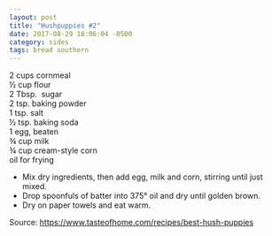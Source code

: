 ```yaml
---
layout: post
title: "Hushpuppies #2"
date: 2017-08-29 18:06:04 -0500
category: sides
tags: bread southern
---
```

<span class="rd_name">2 cups cornmeal  
</span><span class="rd_name">½ cup flour  
</span><span class="rd_name">2 Tbsp.  sugar  
</span><span class="rd_name">2 tsp. baking powder  
</span><span class="rd_name">1 tsp. salt  
</span><span class="rd_name">½ tsp. baking soda  
</span><span class="rd_name">1 egg, beaten  
</span><span class="rd_name">¾ cup milk  
</span><span class="rd_name">¾ cup cream-style corn  
</span><span class="rd_name">oil for frying</span>
<ul>
 	<li>Mix dry ingredients, then add egg, milk and corn, stirring until just mixed.</li>
 	<li>Drop spoonfuls of batter into 375° oil and dry until golden brown.</li>
 	<li>Dry on paper towels and eat warm.</li>
</ul>
<dl class="numbered-list">
 	<dt></dt>
 	<dt></dt>
</dl>
<div class="row-fluid publication rd_font11px">Source: <a href="https://www.tasteofhome.com/recipes/best-hush-puppies">https://www.tasteofhome.com/recipes/best-hush-puppies</a></div>
